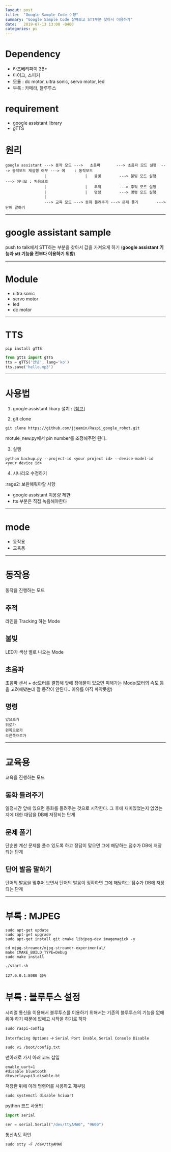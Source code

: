 ```yaml
---
layout: post
title:  "Google Sample Code 수정"
summary: "Google Sample Code 살펴보고 STT부분 찾아서 이용하기"
date:   2019-07-13 13:00 -0400
categories: pi
---
```


# Dependency
- 라즈베리파이 3B+
- 마이크, 스피커
- 모듈 : dc motor, ultra sonic, servo motor, led
- 부록 : 카메라, 블루투스

# requirement
- google assistant library 
- gTTS

# 원리

```
google assistant ---> 동작 모드 --->   초음파       ---> 초음파 모드 실행  ---> 동작모드 재실행 여부 ---> 예    : 동작모드
                 |                 |   불빛        ---> 불빛 모드 실행                            ---> 아니오 : 처음으로
                 |                 |   추적        ---> 추적 모드 실행
                 |                 |   명령        ---> 명령 모드 실행
                 |                    
                 ---> 교육 모드 ---> 동화 들려주기 ---> 문제 풀기        ---> 단어 말하기
```

---

# google assistant sample

push to talk에서 STT하는 부분을 찾아서 값을 가져오게 하기 (**google assistant 기능과 stt 기능을 전부다 이용하기 위함**)

---

# Module

- ultra sonic
- servo motor
- led
- dc motor

---

# TTS

```
pip install gTTS
```

```python
from gtts import gTTS
tts = gTTS('안녕', lang='ko')
tts.save('hello.mp3')
```

---

# 사용법

1. google assistant libary 설치 : [[참고](https://jjeamin.github.io/pi/2019/07/09/googleapi/)]

2. glt clone

```
git clone https://github.com/jjeamin/Raspi_google_robot.git
```

motule_new.py에서 pin number를 조정해주면 된다.

3. 실행

```
python backup.py --project-id <your project id> --device-model-id <your device id>
```

4. 시나리오 수정하기

:rage2: 보완해줘야할 사항

- google assistant 이용량 제한
- tts 부분은 직접 녹음해야한다

---

# mode

- 동작용
- 교육용

---

# 동작용

동작을 진행하는 모드

## 추적

라인을 Tracking 하는 Mode

## 불빛

LED가 색상 별로 나오는 Mode

## 초음파

초음파 센서 + dc모터를 결합해 앞에 장애물이 있으면 피해가는 Mode(모터의 속도 등을 고려해봤는데 잘 동작이 안된다.. 이유를 아직 파악못함)

## 명령

```
앞으로가
뒤로가
왼쪽으로가
오른쪽으로가
```

---

# 교육용

교육을 진행하는 모드

## 동화 들려주기

일정시간 앞에 있으면 동화를 들려주는 것으로 시작한다. 그 후에 재미있었는지 없었는지에 대한 대답을 DB에 저장되는 단계

## 문제 풀기

단순한 계산 문제를 풀수 있도록 하고 정답이 맞으면 그에 해당하는 점수가 DB에 저장되는 단계

## 단어 발음 말하기

단어의 발음을 맞추어 보면서 단어의 발음이 정확하면 그에 해당하는 점수가 DB에 저장되는 단계

---

# 부록 : MJPEG

```
sudo apt-get update
sudo apt-get upgrade
sudo apt-get install git cmake libjpeg-dev imagemagick -y
```

```
cd mjpg-streamer/mjpg-streamer-experimental/
make CMAKE_BUILD_TYPE=Debug
sudo make install
```

```
./start.sh
```

```
127.0.0.1:8080 접속
```

# 부록 : 블루투스 설정

시리얼 통신을 이용해서 블루투스를 이용하기 위해서는 기존의 블루투스의 기능을 없애줘야 하기 때문에 없애고 시작을 하기로 하자

```
sudo raspi-config
```

`Interfacing Options` -> `Serial Port Enable`, `Serial Console Disable`

```
sudo vi /boot/config.txt
```

맨아래로 가서 아래 코드 삽입

```
enable_uart=1
#disable bluetooth
dtoverlay=pi3-disable-bt
```

저장한 뒤에 아래 명령어를 사용하고 재부팅

```
sudo systemctl disable hciuart
```

python 코드 사용법

```python
import serial

ser = serial.Serial("/dev/ttyAMA0", "9600")
```

통신속도 확인

```
sudo stty -F /dev/ttyAMA0
```
